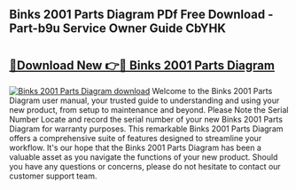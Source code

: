 ## Binks 2001 Parts Diagram PDf Free Download - Part-b9u Service Owner Guide CbYHK

# <h2><a href="http://dfn09d.blite.top/?on=Binks+2001+Parts+Diagram">🔗Download New 👉🔴 Binks 2001 Parts Diagram</a></h2>

[![Binks 2001 Parts Diagram download](https://i.imgur.com/lujVjoI.png)](http://dfn09d.blite.top/?on=Binks+2001+Parts+Diagram)
Welcome to the Binks 2001 Parts Diagram user manual, your trusted guide to understanding and using your new product, from setup to maintenance and beyond. Please Note the Serial Number Locate and record the serial number of your new Binks 2001 Parts Diagram for warranty purposes. This remarkable Binks 2001 Parts Diagram offers a comprehensive suite of features designed to streamline your workflow. It's our hope that the Binks 2001 Parts Diagram has been a valuable asset as you navigate the functions of your new product. Should you have any questions or concerns, please do not hesitate to contact our customer support team.
